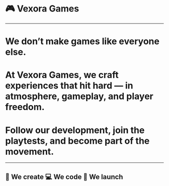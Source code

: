 # 🎮 Vexora Games
---
# We don’t make games like everyone else.

# At Vexora Games, we craft experiences that hit hard — in atmosphere, gameplay, and player freedom.

# Follow our development, join the playtests, and become part of the movement.
---
🧠 We create
💻 We code
🚀 We launch
---
